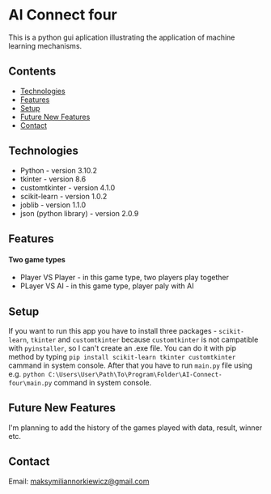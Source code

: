 # AI Connect four
This is a python gui aplication illustrating the application of machine learning mechanisms.

## Contents
* [Technologies](#technologies)
* [Features](#features)
* [Setup](#setup)
* [Future New Features](#future-new-features)
* [Contact](#contact)

## Technologies
- Python - version 3.10.2
- tkinter - version 8.6
- customtkinter - version 4.1.0
- scikit-learn - version 1.0.2
- joblib - version 1.1.0
- json (python library) - version 2.0.9

## Features

#### Two game types
* Player VS Player - in this game type, two players play together
* PLayer VS AI - in this game type, player paly with AI

## Setup
If you want to run this app you have to install three packages - `scikit-learn`, `tkinter` and `customtkinter` because `customtkinter` is not campatible with `pyinstaller`, so I can't create an .exe file.
You can do it with pip method by typing `pip install scikit-learn tkinter customtkinter` cammand in system console.
After that you have to run `main.py` file using e.g. `python C:\Users\User\Path\To\Program\Folder\AI-Connect-four\main.py` command in system console.

## Future New Features
I'm planning to add the history of the games played with data, result, winner etc.

## Contact
Email: maksymiliannorkiewicz@gmail.com